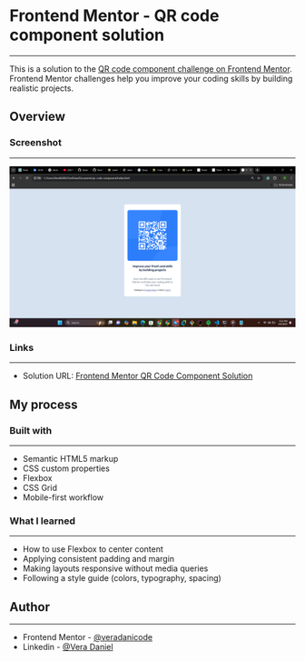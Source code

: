 # Frontend Mentor - QR code component solution
----------------------------------------------------------------------------------------------------------------------------------
This is a solution to the [QR code component challenge on Frontend Mentor](https://www.frontendmentor.io/challenges/qr-code-component-iux_sIO_H). Frontend Mentor challenges help you improve your coding skills by building realistic projects.

## Overview

### Screenshot
----------------------------------------------------------------------------------------------------------------------------------
![Challenge Preview](https://github.com/veradanicode/QR-Code-Component-Frontend-Mentor-Challenge/blob/master/image1.png)

### Links
----------------------------------------------------------------------------------------------------------------------------------
- Solution URL: [Frontend Mentor QR Code Component Solution](https://www.frontendmentor.io/solutions/my-qr-code-solution)

## My process

### Built with
----------------------------------------------------------------------------------------------------------------------------------
- Semantic HTML5 markup
- CSS custom properties
- Flexbox
- CSS Grid
- Mobile-first workflow

### What I learned
----------------------------------------------------------------------------------------------------------------------------------
- How to use Flexbox to center content
- Applying consistent padding and margin
- Making layouts responsive without media queries
- Following a style guide (colors, typography, spacing)

## Author
----------------------------------------------------------------------------------------------------------------------------------
- Frontend Mentor - [@veradanicode](https://www.frontendmentor.io/profile/veradanicode)
- Linkedin - [@Vera Daniel](www.linkedin.com/in/vera-daniel-4a6942299)

